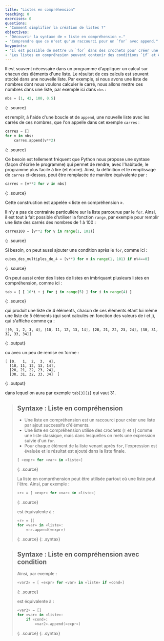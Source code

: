 ```yaml
---
title: "Listes en compréhension"
teaching: 0
exercises: 0
questions:
- "Comment simplifier la création de listes ?"
objectives:
- "Découvrir la syntaxe de « liste en compréhension »."
- "Comprendre que ce n'est qu'un raccourci pour un `for` avec append."
keypoints:
- "Il est possible de mettre un `for` dans des crochets pour créer une liste."
- "Les listes en compréhesion peuvent contenir des conditions `if` et être imbriquées."
---
```


Il est souvent nécessaire dans un programme d'appliquer un calcul sur chacun des éléments d'une liste.
Le résultat de ces calculs est souvent stocké dans une nouvelle liste.
Par exemple, si nous avons une liste de nombres dont nous voulons calculer le carré, nous allons mettre ces nombres dans une liste, par exemple ici dans `nbs` :

~~~python
nbs = [1, 42, 100, 0.5]
~~~
{: .source}

et remplir, à l'aide d'une boucle et de `append`, une nouvelle liste avec les carrés de ces nombres, que l'on appelle dans cet exemple `carres` :

~~~python
carres = []
for v in nbs:
    carres.append(v**2)
~~~
{: .source}

Ce besoin est tellement fréquent que Python nous propose une syntaxe (façon d'écrire le programme) qui permet de rendre, avec l'habitude, le programme plus facile à lire (et écrire).
Ainsi, la définition et le remplissage de `carres` ci-dessus, peut être remplacée de manière équivalente par :

~~~python
carres = [v**2 for v in nbs]
~~~
{: .source}

Cette construction est appelée « liste en compréhension ».

Il n'y a pas de contrainte particulière sur la liste parcourue par le `for`.
Ainsi, il est tout à fait possible d'utiliser la fonction `range`, par exemple pour remplir une liste des carrés des nombres de 1 à 100 :

~~~python
carres100 = [v**2 for v in range(1, 101)]
~~~
{: .source}

Si besoin, on peut aussi ajouter une condition après le `for`, comme ici :
~~~python
cubes_des_multiples_de_4 = [v**3 for v in range(1, 101) if n%4==0]
~~~
{: .source}

On peut aussi créer des listes de listes en imbriquant plusieurs listes en compréhension, comme ici :

~~~python
tab = [ [ 10*i + j for j in range(5) ] for i in range(4) ]
~~~
{: .source}

qui produit une liste de 4 éléments, chacun de ces éléments étant lui même une liste de 5 éléments (qui sont calculés en fonction des valeurs de i et j), qui s'affiche comme ça :

~~~
[[0, 1, 2, 3, 4], [10, 11, 12, 13, 14], [20, 21, 22, 23, 24], [30, 31, 32, 33, 34]]
~~~
{: .output}

ou avec un peu de remise en forme :

~~~
[ [0,   1,  2,  3,  4],
  [10, 11, 12, 13, 14],
  [20, 21, 22, 23, 24],
  [30, 31, 32, 33, 34]  ]
~~~
{: .output}

dans lequel on aura par exemple `tab[3][1]` qui vaut 31.


> ## Syntaxe : Liste en compréhension
> - Une liste en compréhension est un raccourci pour créer une liste par ajout successifs d'éléments.
> - Une liste en compréhension utilise des crochets (`[` et `]`] comme une liste classique, mais dans lesquelles on mets une expression suivie d'un `for`.
> - Pour chaque élément de la liste venant après `for`,  l'expression est évaluée et le résultat est ajouté dans la liste finale.
> 
> ~~~python
> [ «expr» for «var» in «liste»]
> ~~~
> {: .source}
> 
> La liste en compréhension peut être utilisée partout où une liste peut l'être.
> Ainsi, par exemple :
> 
> ~~~python
> «r» = [ «expr» for «var» in «liste»]
> ~~~
> {: .source}
> 
> est équivalente à :
> 
> ~~~python
> «r» = []
> for «var» in «liste»:
>     «r».append(«expr»)
> ~~~
> {: .source}
{: .syntax}


> ## Syntaxe : Liste en compréhension avec condition
> Ainsi, par exemple :
> 
> ~~~python
> «var2» = [ «expr» for «var» in «liste» if «cond»]
> ~~~
> {: .source}
> 
> est équivalente à :
> 
> ~~~python
> «var2» = []
> for «var» in «liste»:
>     if «cond»:
>         «var2».append(«expr»)
> ~~~
> {: .source}
{: .syntax}
